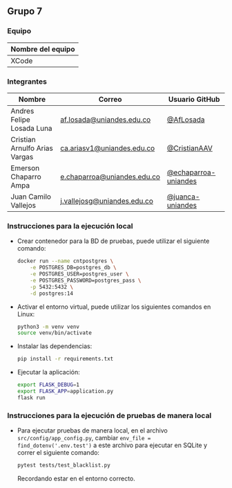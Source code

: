 ## Grupo 7

### Equipo

| Nombre del equipo |
| - | 
|XCode |

### Integrantes

| Nombre | Correo | Usuario GitHub |
| - | - | - | 
| Andres Felipe Losada Luna | af.losada@uniandes.edu.co | [@AfLosada](https://github.com/AfLosada) | 
| Cristian Arnulfo Arias Vargas | ca.ariasv1@uniandes.edu.co | [@CristianAAV](https://github.com/CristianAAV) | 
| Emerson Chaparro Ampa | e.chaparroa@uniandes.edu.co | [@echaparroa-uniandes](https://github.com/echaparroa-uniandes) | 
| Juan Camilo Vallejos | j.vallejosg@uniandes.edu.co | [@juanca-uniandes](https://github.com/juanca-uniandes) | 

### Instrucciones para la ejecución local
- Crear contenedor para la BD de pruebas, puede utilizar el siguiente comando:
    ```bash
    docker run --name cntpostgres \
        -e POSTGRES_DB=postgres_db \
        -e POSTGRES_USER=postgres_user \
        -e POSTGRES_PASSWORD=postgres_pass \
        -p 5432:5432 \
        -d postgres:14
    ```
- Activar el entorno virtual, puede utilizar los siguientes comandos en Linux:
    ```bash
    python3 -m venv venv
    source venv/bin/activate
    ```
- Instalar las dependencias:
    ```bash
    pip install -r requirements.txt
    ```
- Ejecutar la aplicación:
    ```bash
    export FLASK_DEBUG=1
    export FLASK_APP=application.py
    flask run
    ```
### Instrucciones para la ejecución de pruebas de manera local
- Para ejecutar pruebas de manera local, en el archivo `src/config/app_config.py`, cambiar `env_file = find_dotenv('.env.test')` a este archivo para ejecutar en SQLite y correr el siguiente comando:
    ```bash
    pytest tests/test_blacklist.py
    ```
    Recordando estar en el entorno correcto.
